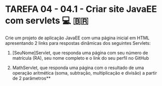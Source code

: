 # TAREFA 04 - 04.1 - Criar site JavaEE com servlets :computer: :brazil:

Crie um projeto de aplicação JavaEE com uma página inicial em HTML apresentando 2 links para respostas dinâmicas dos seguintes Servlets:

1. [SeuNome]Servlet, que responda uma página com seu número de matrícula (RA), seu nome completo e o link do seu perfil no GitHub

2. MathServlet, que responda uma página com o resultado de uma operação aritmética (soma, subtração, multiplicação e divisão) a partir de 2 parâmetros**